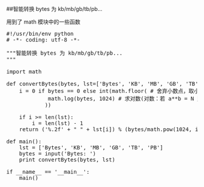 ##智能转换 bytes 为 kb/mb/gb/tb/pb...

用到了 math 模块中的一些函数

<pre class="prettyprint">
#!/usr/bin/env python
# -*- coding: utf-8 -*-

"""智能转换 bytes 为 kb/mb/gb/tb/pb...
"""

import math

def convertBytes(bytes, lst=['Bytes', 'KB', 'MB', 'GB', 'TB', 'PB']):
    i = 0 if bytes == 0 else int(math.floor( # 舍弃小数点，取小
             math.log(bytes, 1024) # 求对数(对数：若 a**b = N 则 b 叫做以 a 为底 N 的对数)
            ))
    
    if i >= len(lst):
        i = len(lst) - 1
    return ('%.2f' + " " + lst[i]) % (bytes/math.pow(1024, i))

def main():
    lst = ['Bytes', 'KB', 'MB', 'GB', 'TB', 'PB']
    bytes = input('Bytes: ')
    print convertBytes(bytes, lst)

if __name__ == '__main__':
    main()
</pre>
